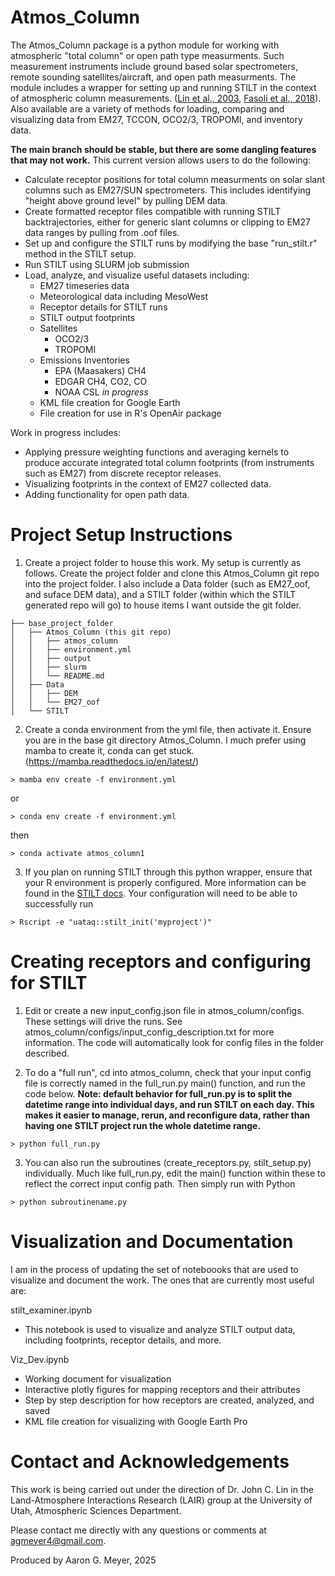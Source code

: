 # Atmos_Column

The Atmos_Column package is a python module for working with atmospheric "total column" or open path type measurments. Such measurement instruments include ground based solar spectrometers, remote sounding satellites/aircraft, and open path measurments. The module includes a wrapper for setting up and running STILT in the context of atmospheric column measurements.  ([Lin et al., 2003](https://doi.org/10.1029/2002JD003161), [Fasoli et al., 2018](https://doi.org/10.5194/gmd-11-2813-2018)). Also available are a variety of methods for loading, comparing and visualizing data from EM27, TCCON, OCO2/3, TROPOMI, and inventory data. 

**The main branch should be stable, but there are some dangling features that may not work.** This current version allows users to do the following:

- Calculate receptor positions for total column measurments on solar slant columns such as EM27/SUN spectrometers. This includes identifying "height above ground level" by pulling DEM data.
- Create formatted receptor files compatible with running STILT backtrajectories, either for generic slant columns or clipping to EM27 data ranges by pulling from .oof files. 
- Set up and configure the STILT runs by modifying the base "run_stilt.r" method in the STILT setup. 
- Run STILT using SLURM job submission
- Load, analyze, and visualize useful datasets including:
    - EM27 timeseries data
    - Meteorological data including MesoWest
    - Receptor details for STILT runs
    - STILT output footprints
    - Satellites 
        - OCO2/3
        - TROPOMI
    - Emissions Inventories
        - EPA (Maasakers) CH4
        - EDGAR CH4, CO2, CO
        - NOAA CSL *in progress*
    - KML file creation for Google Earth
    - File creation for use in R's OpenAir package

Work in progress includes:

- Applying pressure weighting functions and averaging kernels to produce accurate integrated total column footprints (from instruments such as EM27) from discrete receptor releases. 
- Visualizing footprints in the context of EM27 collected data.
- Adding functionality for open path data. 


# Project Setup Instructions

1. Create a project folder to house this work. My setup is currently as follows. Create the project folder and clone this Atmos_Column git repo into the project folder. I also include a Data folder (such as EM27_oof, and suface DEM data), and a STILT folder (within which the STILT generated repo will go) to house items I want outside the git folder.

```
├── base_project_folder
│   ├── Atmos_Column (this git repo)
│   │   ├── atmos_column
│   │   ├── environment.yml
│   │   ├── output
│   │   ├── slurm
│   │   └── README.md
│   ├── Data
│   │   ├── DEM
│   │   └── EM27_oof
│   └── STILT
```

2. Create a conda environment from the yml file, then activate it. Ensure you are in the base git directory Atmos_Column. I much prefer using mamba to create it, conda can get stuck. (https://mamba.readthedocs.io/en/latest/)
```
> mamba env create -f environment.yml
```  
or 
```
> conda env create -f environment.yml
```
then
```
> conda activate atmos_column1
```

3. If you plan on running STILT through this python wrapper, ensure that your R environment is properly configured. More information can be found in the [STILT docs](https://uataq.github.io/stilt/#/). Your configuration will need to be able to successfully run 
```
> Rscript -e "uataq::stilt_init('myproject')"
```

# Creating receptors and configuring for STILT

1. Edit or create a new input_config.json file in atmos_column/configs. These settings will drive the runs. See atmos_column/configs/input_config_description.txt for more information. The code will automatically look for config files in the folder described. 

2. To do a "full run", cd into atmos_column, check that your input config file is correctly named in the full_run.py main() function, and run the code below. **Note: default behavior for full_run.py is to split the datetime range into individual days, and run STILT on each day. This makes it easier to manage, rerun, and reconfigure data, rather than having one STILT project run the whole datetime range.**
```
> python full_run.py
``` 

3. You can also run the subroutines (create_receptors.py, stilt_setup.py) individually. Much like full_run.py, edit the main() function within these to reflect the correct input config path. Then simply run with Python
```
> python subroutinename.py
```

# Visualization and Documentation

I am in the process of updating the set of noteboooks that are used to visualize and document the work. The ones that are currently most useful are:

stilt_examiner.ipynb
 - This notebook is used to visualize and analyze STILT output data, including footprints, receptor details, and more.

Viz_Dev.ipynb
 - Working document for visualization
 - Interactive plotly figures for mapping receptors and their attributes
 - Step by step description for how receptors are created, analyzed, and saved
 - KML file creation for visualizing with Google Earth Pro

# Contact and Acknowledgements
This work is being carried out under the direction of Dr. John C. Lin in the Land-Atmosphere Interactions Research (LAIR) group at the University of Utah, Atmospheric Sciences Department. 

Please contact me directly with any questions or comments at agmeyer4@gmail.com. 

Produced by Aaron G. Meyer, 2025
